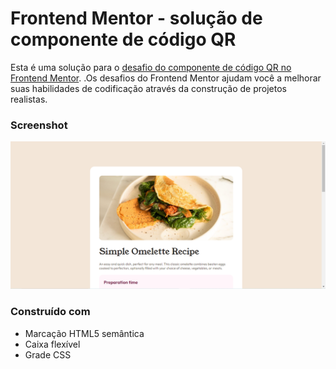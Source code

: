# Frontend Mentor - solução de componente de código QR

Esta é uma solução para o [desafio do componente de código QR no Frontend Mentor](https://www.frontendmentor.io/challenges/recipe-page-KiTsR8QQKm).
.Os desafios do Frontend Mentor ajudam você a melhorar suas habilidades de codificação através da construção de projetos realistas.

### Screenshot

![](recipe-page-print.png)

### Construído com

- Marcação HTML5 semântica
- Caixa flexível
- Grade CSS


